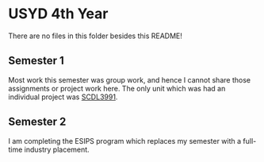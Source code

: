 # USYD 4th Year

There are no files in this folder besides this README!

## Semester 1

Most work this semester was group work, and hence I cannot share those assignments or project work here. The only unit which was had an individual project was [SCDL3991](https://github.com/antrikshdhand/SCDL3991-research).

## Semester 2

I am completing the ESIPS program which replaces my semester with a full-time industry placement.